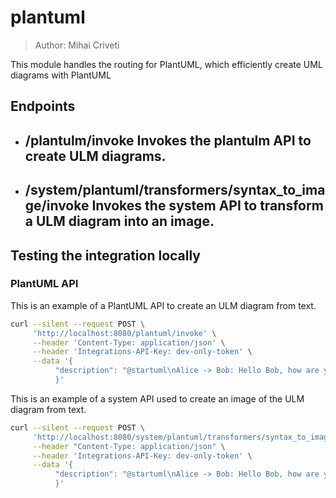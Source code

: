 # plantuml

> Author: Mihai Criveti

This module handles the routing for PlantUML, which efficiently create UML diagrams with PlantUML


## Endpoints

- ## /plantulm/invoke Invokes the plantulm API to create ULM diagrams.

- ## /system/plantuml/transformers/syntax_to_image/invoke Invokes the system API to transform a ULM diagram into an image.


## Testing the integration locally

### PlantUML API
This is an example of a PlantUML API to create an ULM diagram from text.

```bash
curl --silent --request POST \
     'http://localhost:8080/plantuml/invoke' \
     --header 'Content-Type: application/json' \
     --header 'Integrations-API-Key: dev-only-token' \
     --data '{
          "description": "@startuml\nAlice -> Bob: Hello Bob, how are you?\nBob --> Alice: I am fine, thanks!\n@enduml"
          }'
```

This is an example of a system API used to create an image of the ULM diagram from text.

```bash
curl --silent --request POST \
     'http://localhost:8080/system/plantuml/transformers/syntax_to_image/invoke' \
     --header "Content-Type: application/json" \
     --header 'Integrations-API-Key: dev-only-token' \
     --data '{
          "description": "@startuml\nAlice -> Bob: Hello Bob, how are you?\nBob --> Alice: I am fine, thanks!\n@enduml"
          }'
```
